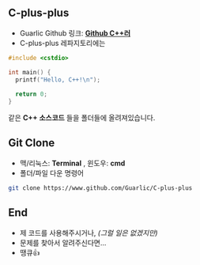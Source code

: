 ## C-plus-plus
- Guarlic Github 링크: **[Github C++러](https://github.com/Guarlic)**
- C-plus-plus 레파지토리에는

```c++
#include <cstdio>

int main() {
  printf("Hello, C++!\n");
  
  return 0;
}
```

같은 **C++ 소스코드** 들을 폴더들에 올려져있습니다.
## Git Clone
- 맥/리눅스: **Terminal** , 윈도우: **cmd**
- 폴더/파일 다운 명령어
```zsh
git clone https://www.github.com/Guarlic/C-plus-plus
```

## End
- 제 코드를 사용해주시거나, *(그럴 일은 없겠지만)*
- 문제를 찾아서 알려주신다면...
- 땡큐👍
